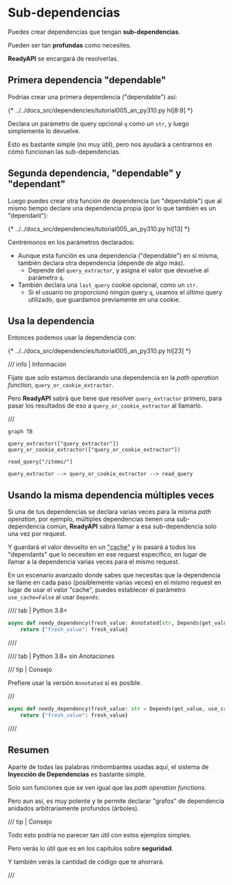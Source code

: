 # Sub-dependencias

Puedes crear dependencias que tengan **sub-dependencias**.

Pueden ser tan **profundas** como necesites.

**ReadyAPI** se encargará de resolverlas.

## Primera dependencia "dependable"

Podrías crear una primera dependencia ("dependable") así:

{* ../../docs_src/dependencies/tutorial005_an_py310.py hl[8:9] *}

Declara un parámetro de query opcional `q` como un `str`, y luego simplemente lo devuelve.

Esto es bastante simple (no muy útil), pero nos ayudará a centrarnos en cómo funcionan las sub-dependencias.

## Segunda dependencia, "dependable" y "dependant"

Luego puedes crear otra función de dependencia (un "dependable") que al mismo tiempo declare una dependencia propia (por lo que también es un "dependant"):

{* ../../docs_src/dependencies/tutorial005_an_py310.py hl[13] *}

Centrémonos en los parámetros declarados:

* Aunque esta función es una dependencia ("dependable") en sí misma, también declara otra dependencia (depende de algo más).
    * Depende del `query_extractor`, y asigna el valor que devuelve al parámetro `q`.
* También declara una `last_query` cookie opcional, como un `str`.
    * Si el usuario no proporcionó ningún query `q`, usamos el último query utilizado, que guardamos previamente en una cookie.

## Usa la dependencia

Entonces podemos usar la dependencia con:

{* ../../docs_src/dependencies/tutorial005_an_py310.py hl[23] *}

/// info | Información

Fíjate que solo estamos declarando una dependencia en la *path operation function*, `query_or_cookie_extractor`.

Pero **ReadyAPI** sabrá que tiene que resolver `query_extractor` primero, para pasar los resultados de eso a `query_or_cookie_extractor` al llamarlo.

///

```mermaid
graph TB

query_extractor(["query_extractor"])
query_or_cookie_extractor(["query_or_cookie_extractor"])

read_query["/items/"]

query_extractor --> query_or_cookie_extractor --> read_query
```

## Usando la misma dependencia múltiples veces

Si una de tus dependencias se declara varias veces para la misma *path operation*, por ejemplo, múltiples dependencias tienen una sub-dependencia común, **ReadyAPI** sabrá llamar a esa sub-dependencia solo una vez por request.

Y guardará el valor devuelto en un <abbr title="Una utilidad/sistema para almacenar valores calculados/generados, para reutilizarlos en lugar de calcularlos nuevamente.">"cache"</abbr> y lo pasará a todos los "dependants" que lo necesiten en ese request específico, en lugar de llamar a la dependencia varias veces para el mismo request.

En un escenario avanzado donde sabes que necesitas que la dependencia se llame en cada paso (posiblemente varias veces) en el mismo request en lugar de usar el valor "cache", puedes establecer el parámetro `use_cache=False` al usar `Depends`:

//// tab | Python 3.8+

```Python hl_lines="1"
async def needy_dependency(fresh_value: Annotated[str, Depends(get_value, use_cache=False)]):
    return {"fresh_value": fresh_value}
```

////

//// tab | Python 3.8+ sin Anotaciones

/// tip | Consejo

Prefiere usar la versión `Annotated` si es posible.

///

```Python hl_lines="1"
async def needy_dependency(fresh_value: str = Depends(get_value, use_cache=False)):
    return {"fresh_value": fresh_value}
```

////

## Resumen

Aparte de todas las palabras rimbombantes usadas aquí, el sistema de **Inyección de Dependencias** es bastante simple.

Solo son funciones que se ven igual que las *path operation functions*.

Pero aun así, es muy potente y te permite declarar "grafos" de dependencia anidados arbitrariamente profundos (árboles).

/// tip | Consejo

Todo esto podría no parecer tan útil con estos ejemplos simples.

Pero verás lo útil que es en los capítulos sobre **seguridad**.

Y también verás la cantidad de código que te ahorrará.

///
